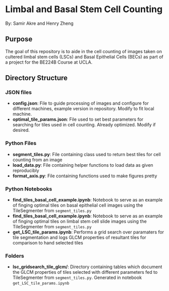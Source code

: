 # Limbal and Basal Stem Cell Counting
By: Samir Akre and Henry Zheng

## Purpose
The goal of this repository is to aide in the cell counting of images taken on cultered limbal stem cells (LSCs) and Basal Epithelial Cells (BECs) as part of a project for the BE224B Course at UCLA.

## Directory Structure

### JSON files
- __config.json__: File to guide processing of images and configure for different machines, example version in repository. Modify to fit local machine.
- __optimal_tile_params.json__: File used to set best parameters for searching for tiles used in cell counting. Already optimized. Modify if desired.

### Python Files
- __segment_tiles.py__: File containing class used to return best tiles for cell counting from an image
- __load_data.py__: File containing helper functions to load data as given reproducibly
- __format_axis.py__: File containing functions used to make figures pretty

### Python Notebooks
- __find_tiles_basal_cell_example.ipynb__: Notebook to serve as an example of finging optimal tiles on basal epithelial cell images using the TileSegmenter from `segment_tiles.py`
- __find_tiles_basal_cell_example.ipynb__: Notebook to serve as an example of finging optimal tiles on limbal stem cell slide images using the TileSegmenter from `segment_tiles.py`
- __get_LSC_tile_params.ipynb__: Performs a grid search over paramaters for tile segmentation and logs GLCM properties of resultant tiles for comparison to hand selected tiles


### Folders
- __lsc_gridsearch_tile_glcm/__: Directory containing tables which document the GLCM properties of tiles selected with different parameters fed to TileSegmenter from `segment_tiles.py`. Generated in notebook `get_LSC_tile_params.ipynb`
